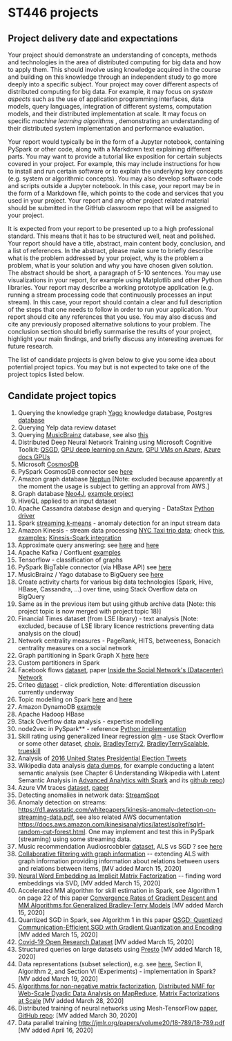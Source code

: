 # ST446 projects

## Project delivery date and expectations
 
Your project should demonstrate an understanding of concepts, methods and technologies in the area of distributed computing for big data and how to apply them. 
This should involve using knowledge acquired in the course and building on this knowledge through an independent study to go more deeply into a specific subject. 
Your project may cover different aspects of distributed computing for big data. For example, it may focus on _system aspects_ such as the use of 
application programming interfaces, data models, query languages, integration of different systems, computation models, and their distributed implementation 
at scale. It may focus on specific _machine learning algorithms_ , demonstrating an understanding of their distributed system implementation and performance evaluation.
 
Your report would typically be in the form of a Jupyter notebook, containing PySpark or other code, along with a Markdown text explaining different parts. 
You may want to provide a tutorial like exposition for certain subjects covered in your project. For example, this may include instructions for how to install 
and run certain software or to explain the underlying key concepts (e.g. system or algorithmic concepts). You may also develop software code and scripts outside 
a Jupyter notebook. In this case, your report may be in the form of a Markdown file, which points to the code and services that you used in your project. 
Your report and any other project related material should be submitted in the GitHub classroom repo that will be assigned to your project.
 
It is expected from your report to be presented up to a high professional standard. This means that it has to be structured well, neat and polished. 
Your report should have a title, abstract, main content body, conclusion, and a list of references. 
In the abstract, please make sure to briefly describe what is the problem addressed by your project, why is the problem a problem, 
what is your solution and why you have chosen given solution. The abstract should be short, a paragraph of 5-10 sentences. 
You may use visualizations in your report, for example using Matplotlib and other Python libraries. 
Your report may describe a working prototype application (e.g. running a stream processing code that continuously processes an input stream). In this case, your report should contain a clear and full description of the steps that one needs to follow in order to run your application. Your report should cite any references that you use. You may also discuss and cite any previously proposed alternative solutions to your problem. The conclusion section should briefly summarise the results of your project, highlight your main findings, and briefly discuss any interesting avenues for future research.

The list of candidate projects is given below to give you some idea about potential project topics. You may but is not expected to take one of the project topics listed below. 

## Candidate project topics

1. Querying the knowledge graph [Yago](https://www.mpi-inf.mpg.de/departments/databases-and-information-systems/research/yago-naga/yago/#c10444) knowledge database, Postgres [database](http://resources.mpi-inf.mpg.de/yago-naga/yago/download/yago/postgres.sql)
2. Querying Yelp data review dataset
3. Querying [MusicBrainz](https://musicbrainz.org/doc/MusicBrainz_Database) database, see also [this](https://github.com/arey/musicbrainz-database/blob/master/create-database.sh)
4. Distributed Deep Neural Network Training using Microsoft Cognitive Toolkit: [QSGD](https://gitlab.com/demjangrubic/QSGD), [GPU deep learning on Azure](http://www.nvidia.com/object/gpu-accelerated-microsoft-azure.html), [GPU VMs on Azure](https://blogs.msdn.microsoft.com/malte_lantin/2017/08/03/using-gpu-powered-virtual-machines-in-the-cloud-for-your-machine-learning-and-deep-learning-workloads/), [Azure docs GPUs](https://docs.microsoft.com/en-us/azure/virtual-machines/windows/sizes-gpu)
5. Microsoft [CosmosDB](https://azure.microsoft.com/en-us/services/cosmos-db/?v=17.45a)
6. PySpark CosmosDB connector see [here](https://github.com/Azure/azure-cosmosdb-spark/wiki)
7. Amazon graph database [Neptun](https://aws.amazon.com/neptune/) [Note: excluded because apparently at the moment the usage is subject to getting an approval from AWS.]
8. Graph database [Neo4J](https://neo4j.com/), [example project](https://neo4j.com/developer/example-project/)
9. HiveQL applied to an input dataset
10. Apache Cassandra database design and querying - DataStax [Python driver](https://github.com/datastax/python-driver)
11. Spark [streaming k-means](https://spark.apache.org/docs/2.2.0/mllib-clustering.html#streaming-k-means) - anomaly detection for an input stream data
12. Amazon Kinesis - stream data processing [NYC Taxi trip data](http://www.nyc.gov/html/tlc/html/about/trip_record_data.shtml); check [this](https://aws.amazon.com/blogs/big-data/real-time-clickstream-anomaly-detection-with-amazon-kinesis-analytics/), [examples](https://docs.aws.amazon.com/kinesisanalytics/latest/dev/example-apps.html); [Kinesis-Spark integration](https://spark.apache.org/docs/2.2.0/streaming-kinesis-integration.html)
13. Approximate query answering: see [here](https://databricks.com/blog/2016/05/19/approximate-algorithms-in-apache-spark-hyperloglog-and-quantiles.html) and [here](http://cdn2.hubspot.net/hubfs/438089/notebooks/spark2.0/Databricks%20Blog%20Approximate%20Quantile.html)
14. Apache Kafka / Confluent [examples](https://github.com/confluentinc/examples)
15. Tensorflow - classification of graphs
16. PySpark BigTable connector (via HBase API) see [here](https://github.com/hortonworks-spark/shc)
17. MusicBrainz / Yago database to BigQuery see [here](https://cloud.google.com/solutions/performing-etl-from-relational-database-into-bigquery)
18. Create activity charts for various big data technologies (Spark, Hive, HBase, Cassandra, ...) over time, using Stack Overflow data on BigQuery
19. Same as in the previous item but using github archive data [Note: this project topic is now merged with project topic 18)]
20. Financial Times dataset (from LSE library) - text analysis [Note: excluded, because of LSE library licence restrictions preventing data analysis on the cloud]
21. Network centrality measures - PageRank, HITS, betweeness, Bonacich centrality measures on a social network
22. Graph partitioning in Spark Graph X [here](https://issues.apache.org/jira/browse/SPARK-3523) [here](https://spark.apache.org/docs/1.6.1/api/java/org/apache/spark/graphx/PartitionStrategy.EdgePartition2D$.html) 
23. Custom partitioners in Spark 
24. Facebook flows [dataset](https://www.facebook.com/network-analytics), paper [Inside the Social Network's (Datacenter) Network](http://cseweb.ucsd.edu/~snoeren/papers/fb-sigcomm15.pdf)
25. Criteo [dataset](http://labs.criteo.com/2013/12/download-terabyte-click-logs/) - click prediction, Note: differentiation discussion currently underway
26. Topic modelling on Spark [here](https://databricks.com/blog/2015/03/25/topic-modeling-with-lda-mllib-meets-graphx.html) and [here](https://spark.apache.org/docs/2.2.0/mllib-clustering.html#latent-dirichlet-allocation-lda)
27. Amazon DynamoDB [example](https://docs.aws.amazon.com/amazondynamodb/latest/developerguide/GettingStarted.Python.html)
28. Apache Hadoop HBase
29. Stack Overflow data analysis - expertise modelling
30. node2vec in PySpark** - reference [Python implementation](https://github.com/aditya-grover/node2vec)
31. Skill rating using generalized linear regression [glm](https://spark.apache.org/docs/2.2.0/ml-classification-regression.html#generalized-linear-regression) - use Stack Overflow or some other dataset, [choix](https://pypi.python.org/pypi/choix), [BradleyTerry2](https://cran.r-project.org/web/packages/BradleyTerry2/index.html), [BradleyTerryScalable](https://github.com/EllaKaye/BradleyTerryScalable), [trueskill](http://trueskill.org/)
32. Analysis of [2016 United States Presidential Election Tweets](https://dataverse.harvard.edu/dataset.xhtml?persistentId=doi:10.7910/DVN/PDI7IN) 
33. Wikipedia data analysis [data dumps](https://dumps.wikimedia.org/), for example conducting a latent semantic analysis (see Chapter 6 Understanding Wikipedia with Latent Semantic Analysis in [Advanced Analytics with Spark](https://www.safaribooksonline.com/library/view/advanced-analytics-with/9781491972946/) and its [github repo](https://github.com/sryza/aas))
34. Azure VM traces [dataset](https://github.com/Azure/AzurePublicDataset), [paper](http://delivery.acm.org/10.1145/3140000/3132772/p153-cortez.pdf?ip=147.148.12.194&id=3132772&acc=OPENTOC&key=4D4702B0C3E38B35%2E4D4702B0C3E38B35%2E4D4702B0C3E38B35%2EC42B82B87617960C&__acm__=1517384959_541d80cd9f31063d407c47c0c843cd6a)
35. Detecting anomalies in network data: [StreamSpot](http://www3.cs.stonybrook.edu/~emanzoor/streamspot/)
36. Anomaly detection on streams: https://d1.awsstatic.com/whitepapers/kinesis-anomaly-detection-on-streaming-data.pdf, see also related AWS documentation https://docs.aws.amazon.com/kinesisanalytics/latest/sqlref/sqlrf-random-cut-forest.html. One may implement and test this in PySpark (streaming) using some streaming data.
37. Music recommendation Audiosrcobbler [dataset]( https://storage.googleapis.com/aas-data-sets/profiledata_06-May-2005.tar.gz), ALS vs SGD ? see [here](https://stanford.edu/~rezab/classes/cme323/S16/projects_reports/baalbaki.pdf)
38. [Collaborative filtering with graph information](http://www.cs.utexas.edu/~rofuyu/papers/grmf-nips.pdf) -- extending ALS with graph information providing information about relations between users and relations between items, [MV added March 15, 2020]
40. [Neural Word Embedding
as Implicit Matrix Factorization](https://papers.nips.cc/paper/5477-neural-word-embedding-as-implicit-matrix-factorization.pdf) -- finding word embeddings via SVD, [MV added March 15, 2020]
41. Accelerated MM algorithm for skill estimation in Spark, see Algorithm 1 on page 22 of this paper [Convergence Rates of Gradient Descent and MM Algorithms for Generalized Bradley-Terry Models](https://arxiv.org/pdf/1901.00150.pdf) [MV added March 15, 2020]
42. Quantized SGD in Spark, see Algorithm 1 in this paper [QSGD: Quantized Communication-Efficient SGD with Gradient Quantization and Encoding](https://arxiv.org/abs/1610.02132) [MV added March 15, 2020]
43. [Covid-19 Open Research Dataset](https://pages.semanticscholar.org/coronavirus-research) [MV added March 15, 2020]
44. Structured queries on large datasets using [Presto](https://prestodb.io/) [MV added March 18, 2020]
45. Data representations (subset selection), e.g. see [here](https://arxiv.org/pdf/1707.01212.pdf), Section II, Algorithm 2, and Section VI (Experiments) - implementation in Spark? [MV added March 19, 2020]
46. [Algorithms for non-negative matrix factorization](http://papers.nips.cc/paper/1861-algorithms-for-non-negative-matrix-factorization.pdf), [Distributed NMF for Web-Scale Dyadic Data Analysis on MapReduce](http://www.ambuehler.ethz.ch/CDstore/www2010/www/p681.pdf), [Matrix Factorizations at Scale](https://arxiv.org/pdf/1607.01335.pdf) [MV added March 28, 2020]
47. Distributed training of neural networks using Mesh-TensorFlow [paper](https://papers.nips.cc/paper/8242-mesh-tensorflow-deep-learning-for-supercomputers.pdf), [GitHub repo](https://github.com/tensorflow/mesh): [MV added March 30, 2020]
48. Data parallel training http://jmlr.org/papers/volume20/18-789/18-789.pdf [MV added April 16, 2020]

